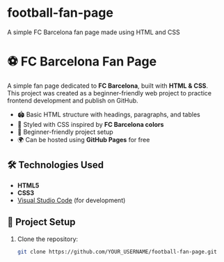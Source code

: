 # football-fan-page
A simple FC Barcelona fan page made using HTML and CSS

# ⚽ FC Barcelona Fan Page  

A simple fan page dedicated to **FC Barcelona**, built with **HTML & CSS**.  
This project was created as a beginner-friendly web project to practice frontend development and publish on GitHub.  


- 🏟️ Basic HTML structure with headings, paragraphs, and tables  
- 🎨 Styled with CSS inspired by **FC Barcelona colors**  
- 📱 Beginner-friendly project setup  
- 🌍 Can be hosted using **GitHub Pages** for free  


## 🛠️ Technologies Used
- **HTML5**
- **CSS3**
- [Visual Studio Code](https://code.visualstudio.com/) (for development)

## 📂 Project Setup
1. Clone the repository:
   ```bash
   git clone https://github.com/YOUR_USERNAME/football-fan-page.git
